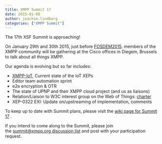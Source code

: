 ```yaml
---
title: XMPP Summit 17
date: 2015-01-08
author: joachim.lindborg
categories: ["XMPP Summit"]
---
```


The 17th XSF Summit is approaching!

On January 29th and 30th 2015, just before [FOSDEM2015](http://wiki.xmpp.org/web/FOSDEM_2015). members of the XMPP community will be gathering at the Cisco offices in Diegem, Brussels to talk about all things XMPP.

Our agenda is evolving but so far includes:

-   [XMPP-IoT](http://xmpp-iot.org), Current state of the IoT XEPs
-   Editor team automation sprint
-   e2e encryption & OTR
-   The state of UPNP and their XMPP cloud project (and us as liaisons)
-   Relation/Liaison to W3C interest group on the Web of Things: [charter](http://www.w3.org/2014/12/wot-ig-charter.html)
-   XEP-0322 EXI: Update on/upstreaming of implementation, comments

To keep up to date with Summit plans, please visit the [wiki page for Summit 17](http://wiki.xmpp.org/web/Summit_17) .

If you intend to come along to the Summit, please join the [summit@xmpp.org discussion list](https://mail.jabber.org/mailman/listinfo/summit) and post with your participation request.
 
